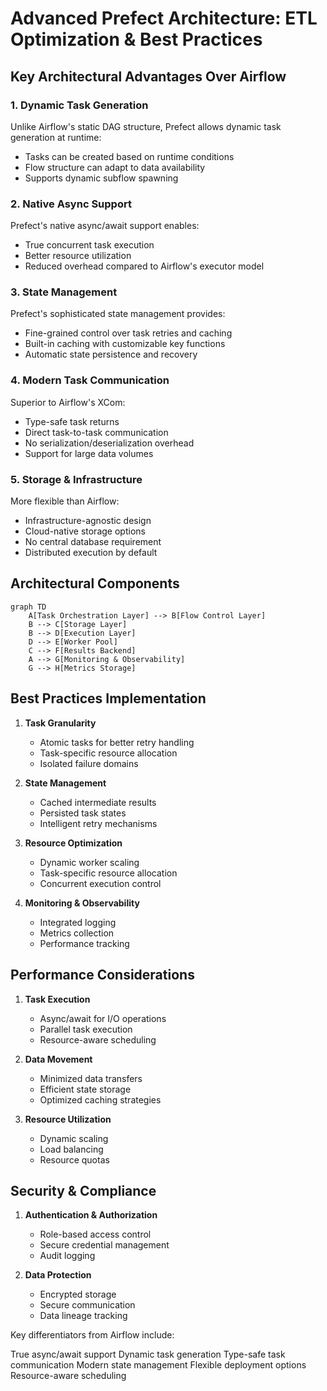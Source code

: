 # Advanced Prefect Architecture: ETL Optimization & Best Practices

## Key Architectural Advantages Over Airflow

### 1. Dynamic Task Generation
Unlike Airflow's static DAG structure, Prefect allows dynamic task generation at runtime:
- Tasks can be created based on runtime conditions
- Flow structure can adapt to data availability
- Supports dynamic subflow spawning

### 2. Native Async Support
Prefect's native async/await support enables:
- True concurrent task execution
- Better resource utilization
- Reduced overhead compared to Airflow's executor model

### 3. State Management
Prefect's sophisticated state management provides:
- Fine-grained control over task retries and caching
- Built-in caching with customizable key functions
- Automatic state persistence and recovery

### 4. Modern Task Communication
Superior to Airflow's XCom:
- Type-safe task returns
- Direct task-to-task communication
- No serialization/deserialization overhead
- Support for large data volumes

### 5. Storage & Infrastructure
More flexible than Airflow:
- Infrastructure-agnostic design
- Cloud-native storage options
- No central database requirement
- Distributed execution by default

## Architectural Components

```mermaid
graph TD
    A[Task Orchestration Layer] --> B[Flow Control Layer]
    B --> C[Storage Layer]
    B --> D[Execution Layer]
    D --> E[Worker Pool]
    C --> F[Results Backend]
    A --> G[Monitoring & Observability]
    G --> H[Metrics Storage]
```

## Best Practices Implementation

1. **Task Granularity**
   - Atomic tasks for better retry handling
   - Task-specific resource allocation
   - Isolated failure domains

2. **State Management**
   - Cached intermediate results
   - Persisted task states
   - Intelligent retry mechanisms

3. **Resource Optimization**
   - Dynamic worker scaling
   - Task-specific resource allocation
   - Concurrent execution control

4. **Monitoring & Observability**
   - Integrated logging
   - Metrics collection
   - Performance tracking

## Performance Considerations

1. **Task Execution**
   - Async/await for I/O operations
   - Parallel task execution
   - Resource-aware scheduling

2. **Data Movement**
   - Minimized data transfers
   - Efficient state storage
   - Optimized caching strategies

3. **Resource Utilization**
   - Dynamic scaling
   - Load balancing
   - Resource quotas

## Security & Compliance

1. **Authentication & Authorization**
   - Role-based access control
   - Secure credential management
   - Audit logging

2. **Data Protection**
   - Encrypted storage
   - Secure communication
   - Data lineage tracking


Key differentiators from Airflow include:

True async/await support
Dynamic task generation
Type-safe task communication
Modern state management
Flexible deployment options
Resource-aware scheduling